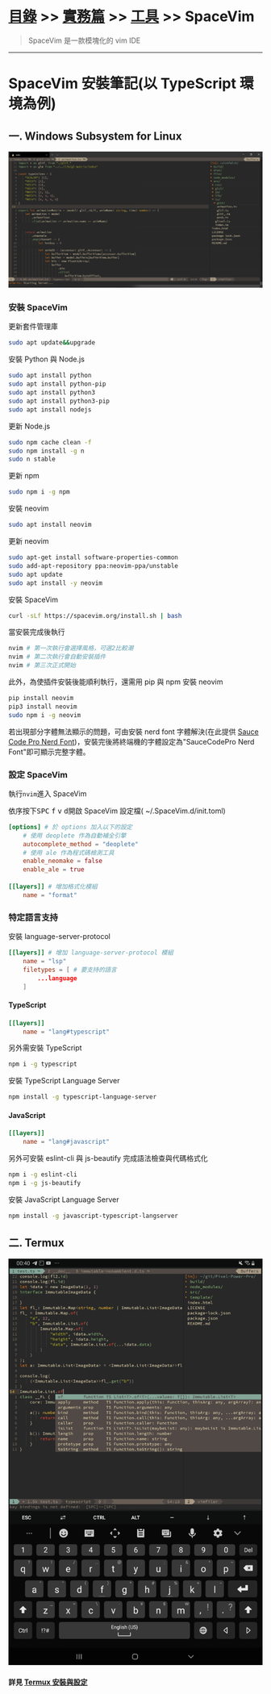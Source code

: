# [目錄](../../../) >> [實務篇](../../) >> [工具](../) >> SpaceVim
> SpaceVim 是一款模塊化的 vim IDE

---

# SpaceVim 安裝筆記(以 TypeScript 環境為例)
## 一. Windows Subsystem for Linux
![](./images/wsl_spacevim.png)

### 安裝 SpaceVim
更新套件管理庫
```bash
sudo apt update&&upgrade
```
安裝 Python 與 Node.js
```bash
sudo apt install python
sudo apt install python-pip
sudo apt install python3
sudo apt install python3-pip
sudo apt install nodejs
```
更新 Node.js
```bash
sudo npm cache clean -f
sudo npm install -g n
sudo n stable
```
更新 npm
```bash
sudo npm i -g npm
```
安裝 neovim
```bash
sudo apt install neovim
```
更新 neovim
```bash
sudo apt-get install software-properties-common
sudo add-apt-repository ppa:neovim-ppa/unstable
sudo apt update
sudo apt install -y neovim
```
安裝 SpaceVim
```bash
curl -sLf https://spacevim.org/install.sh | bash
```
當安裝完成後執行
```bash
nvim # 第一次執行會選擇風格，可選2比較潮
nvim # 第二次執行會自動安裝插件
nvim # 第三次正式開始
```
此外，為使插件安裝後能順利執行，還需用 pip 與 npm 安裝 neovim
```bash
pip install neovim
pip3 install neovim
sudo npm i -g neovim
```
若出現部分字體無法顯示的問題，可由安裝 nerd font 字體解決(在此提供 [Sauce Code Pro Nerd Font](https://github.com/ryanoasis/nerd-fonts/raw/master/patched-fonts/SourceCodePro/Regular/complete/Sauce%20Code%20Pro%20Nerd%20Font%20Complete.ttf))，安裝完後將終端機的字體設定為"SauceCodePro Nerd Font"即可顯示完整字體。

### 設定 SpaceVim
執行`nvim`進入 SpaceVim

依序按下<kbd>SPC</kbd> <kbd>f</kbd> <kbd>v</kbd> <kbd>d</kbd>開啟 SpaceVim 設定檔( ~/.SpaceVim.d/init.toml)
```toml
[options] # 於 options 加入以下的設定
    # 使用 deoplete 作為自動補全引擎
    autocomplete_method = "deoplete"
    # 使用 ale 作為程式碼檢測工具
    enable_neomake = false
    enable_ale = true
    
[[layers]] # 增加格式化模組
    name = "format"
```

### 特定語言支持
安裝 language-server-protocol
```toml
[[layers]] # 增加 language-server-protocol 模組
    name = "lsp"
    filetypes = [ # 要支持的語言
        ...language
    ]
```

#### TypeScript
```toml
[[layers]]
    name = "lang#typescript"
```
另外需安裝 TypeScript
```bash
npm i -g typescript
```
安裝 TypeScript Language Server
```bash
npm install -g typescript-language-server
```

#### JavaScript
```toml
[[layers]]
    name = "lang#javascript"
```
另外可安裝 eslint-cli 與 js-beautify 完成語法檢查與代碼格式化
```bash
npm i -g eslint-cli
npm i -g js-beautify
```
安裝 JavaScript Language Server
```bash
npm install -g javascript-typescript-langserver
```
## 二. Termux
![](./images/termux_spacevim.jpg)

#### 詳見 [Termux 安裝與設定](../termux/README.md)

